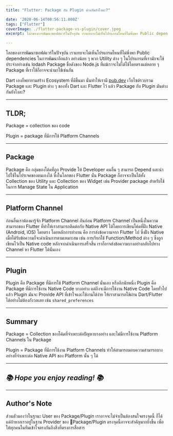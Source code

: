 ```yaml
---
title: "Flutter: Package กับ Plugin ต่างกันยังไงนะ?"

date: '2020-06-14T08:56:11.000Z'
tags: ["Flutter"]
coverImage: ./flutter-package-vs-plugin/cover.jpeg
excerpt: โลกของการพัฒนาซอฟต์แวร์ในปัจจุบัน เราแทบจะไม่เห็นโปรแกรมไหนที่ไม่พึ่งพา Public dependencies ในการพัฒนาอีกแล้ว อย่างน้อย ๆ พวก Utility ต่าง ๆ ในโปรแกรมที่เรามักจะใช้ประจำอย่างเช่น lodash Package ชื่อดังของ Node.js ที่แม้เราจะไม่ได้ใช้โดยตรงแต่หลาย ๆ Package ที่เราใช้ก็อาจจะนำมาใช้เช่นกัน

---
```


โลกของการพัฒนาซอฟต์แวร์ในปัจจุบัน เราแทบจะไม่เห็นโปรแกรมไหนที่ไม่พึ่งพา Public dependencies ในการพัฒนาอีกแล้ว อย่างน้อย ๆ พวก Utility ต่าง ๆ ในโปรแกรมที่เรามักจะใช้ประจำอย่างเช่น lodash Package ชื่อดังของ Node.js ที่แม้เราจะไม่ได้ใช้โดยตรงแต่หลาย ๆ Package ที่เราใช้ก็อาจจะนำมาใช้เช่นกัน

Dart เองก็พยายามสร้าง Ecosystem ที่ดีขึ้นมา นั่นทำให้เรามี [pub.dev](https://pub.dev) เว็บไซต์รวบรวม Package และ Plugin ต่าง ๆ ของทั้ง Dart และ Flutter ไว้ แล้ว Package กับ Plugin มันต่างกันยังไงละ?

---

## TLDR;

Package = collection ของ code

Plugin = package ที่มีการใช้ Platform Channels

---

## Package

Package คือ กลุ่มของโค้ดที่ถูก Provide ให้ Developer คนอื่น ๆ สามารถ Depend และนำไปใช้ในโปรเจคของตนเองได้ ซึ่งในโลกของ Flutter นั่น Package ก็อาจจะเป็นได้ทั้ง Collection ของ Utility และ Collection ของ Widget เช่น Provider package สำหรับใช้ในการ Manage State ใน Application

---

## Platform Channel

ก่อนอื่นเราต้องมารู้จัก Platform Channel กันก่อน Platform Channel เป็นหนึ่งในความสามารถของ Flutter ที่ทำให้เราสามารถติดต่อกับ Native API ได้โดยการเขียนโค้ดที่ฝั่ง Native (Android, iOS) โดยตรง โดยหลักการทำงาน คือ การส่งข้อความจาก Flutter ไป ซึ่งฝั่ง Native เมื่อได้รับข้อความก็จะดำเนินการตามเหมาะสม เช่น การเรียกใช้ Function/Method ต่าง ๆ ซึ่งถูกเขียนไว้เป็น Native code หลักจากดำเนินการเสร็จสิ้น เราก็อาจส่งข้อความบางอย่างกลับไปทาง Channel หา Flutter ได้นั่นเอง

---

## Plugin

Plugin คือ Package ที่มีการใช้ Platform Channel นั่นเอง หรืออีกนัยหนึ่ง Plugin คือ Package ที่มีการใช้งาน Native Code บางอย่าง แต่ถึงจะมีการใช้งาน Native Code โดยทั่วไปแล้ว Plugin มันจะ Provide API ที่เข้าใจและใช้งานได้ง่าย ให้เราสามารถใช้ผ่าน Dart/Flutter ได้อย่างไม่ต้องกังวลเลย เช่น `shared_preferences`

---

## Summary

Package = Collection ของโค้ดที่จำเพาะต่อปัญหาบางอย่าง และไม่มีการใช้งาน Platform Channels ใน Package

Plugin = Package ที่มีการใช้งาน Platform Channels ทำให้สามารถมอบความสามารถบางอย่างที่จำเพาะต่อ Native API ของ Platform นั้น ๆ ได้

---

## *📚 Hope you enjoy reading! 📚*

---

## Author's Note

ส่วนตัวมองว่าในฐานะ User ของ Package/Plugin เราอาจจะไม่จำเป็นต้องสนใจตรงจุดนี้ ก็ได้ แต่ถ้าหากเราอยู่ในฐาน Provider ของ Package/Plugin ตรงจุดนี้อาจจะสำคัญมากยิ่งขึ้น เพื่อให้ทุกคนในทีมเข้าใจตรงกันถึงสิ่งที่ตรงการสื่อสาร
